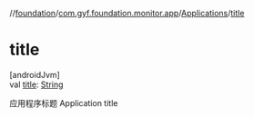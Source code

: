 //[foundation](../../../index.md)/[com.gyf.foundation.monitor.app](../index.md)/[Applications](index.md)/[title](title.md)

# title

[androidJvm]\
val [title](title.md): [String](https://kotlinlang.org/api/core/kotlin-stdlib/kotlin/-string/index.html)

应用程序标题 Application title